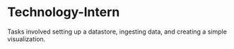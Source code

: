 # Technology-Intern
Tasks involved setting up a datastore, ingesting data, and creating a simple visualization.
